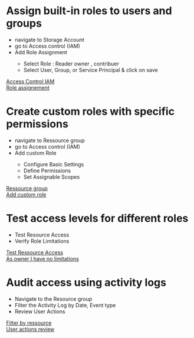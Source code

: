 <h1> Assign built-in roles to users and groups</h1>

<ul>
<li>navigate to Storage Account</li>
<li>go to Access control (IAM)</li>
<li>Add Role Assignment</li>
<ul>
<li>Select Role : Reader owner , contribuer</li>
<li>Select User, Group, or Service Principal & click on save </li>
</ul>
</ul>


[Access Control IAM](/Lab16:ACCESS_Control_IAM.png)<br/>
[Role assignement](/Lab16/add_role_assignement.png)


<h1>Create custom roles with specific permissions</h1>

<ul>
<li>navigate to Ressource group </li>
<li>go to Access control (IAM)</li>
<li>Add custom Role</li>
<ul>
<li>Configure Basic Settings</li>
<li>Define Permissions </li>
<li>Set Assignable Scopes</li>
</ul>
</ul>


[Ressource group](/Lab16/ressource%20group.png)<br/>
[Add custom role](/Lab16/add_custom_role.png)


<h1>Test access levels for different roles</h1>

<ul>
<li>Test Resource Access</li>
<li>Verify Role Limitations</li>
</ul>


[Test Ressource Access](/Lab16/test_roles.png)<br/>
[As owner I have no limitations](/Lab16/0_LIMITATIONS.png)


<h1>Audit access using activity logs</h1>

<ul>
<li>Navigate to the Resource group</li>
<li>Filter the Activity Log by Date, Event type</li>
<li>Review User Actions</li>

</ul>


[Filter by ressource](/Lab16/filter_by_ressource.png)<br/>
[User actions review](/Lab16/USER_actions_review.png)
